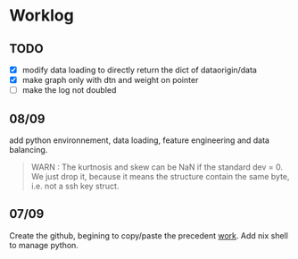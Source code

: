 # Worklog

## TODO

* [X] modify data loading to directly return the dict of dataorigin/data
* [X] make graph only with dtn and weight on pointer
* [ ] make the log not doubled

## 08/09

add python environnement, data loading, feature engineering and data balancing.

> WARN : The kurtnosis and skew can be NaN if the standard dev = 0. We just drop it, because it means the structure contain the same byte, i.e. not a ssh key struct.

## 07/09

Create the github, begining to copy/paste the precedent [work](https://github.com/0nyr/phdtrack_project_3). Add nix shell to manage python.
